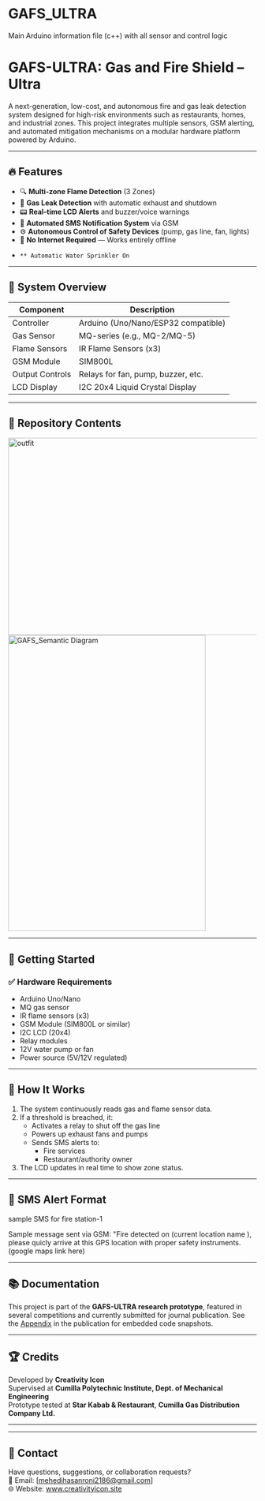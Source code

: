 # GAFS_ULTRA
Main Arduino information file (c++)  with all sensor and control logic


# GAFS-ULTRA: Gas and Fire Shield – Ultra

A next-generation, low-cost, and autonomous fire and gas leak detection system designed for high-risk environments such as restaurants, homes, and industrial zones. This project integrates multiple sensors, GSM alerting, and automated mitigation mechanisms on a modular hardware platform powered by Arduino.

---

## 🔥 Features

- 🔍 **Multi-zone Flame Detection** (3 Zones)
- 🧪 **Gas Leak Detection** with automatic exhaust and shutdown
- 📟 **Real-time LCD Alerts** and buzzer/voice warnings
- 📱 **Automated SMS Notification System** via GSM
- ⚙️ **Autonomous Control of Safety Devices** (pump, gas line, fan, lights)
- 🧠 **No Internet Required** — Works entirely offline
-     ** Automatic Water Sprinkler On 

---

## 📸 System Overview

| Component           | Description                                 |
|---------------------|---------------------------------------------|
| Controller          | Arduino (Uno/Nano/ESP32 compatible)         |
| Gas Sensor          | MQ-series (e.g., MQ-2/MQ-5)                 |
| Flame Sensors       | IR Flame Sensors (x3)                       |
| GSM Module          | SIM800L                                     |
| Output Controls     | Relays for fan, pump, buzzer, etc.          |
| LCD Display         | I2C 20x4 Liquid Crystal Display             |

---

## 📁 Repository Contents

<img width="600" height="400" alt="outfit" src="https://github.com/user-attachments/assets/e3c52e12-9ade-40d7-9756-efcf14805abf" />

<img width="400" height="600" alt="GAFS_Semantic Diagram" src="https://github.com/user-attachments/assets/adeca464-4d39-442c-b80e-f4193390de25" />

---

## 🚀 Getting Started

### ✅ Hardware Requirements

- Arduino Uno/Nano
- MQ gas sensor
- IR flame sensors (x3)
- GSM Module (SIM800L or similar)
- I2C LCD (20x4)
- Relay modules
- 12V water pump or fan
- Power source (5V/12V regulated)


---

## 🧠 How It Works

1. The system continuously reads gas and flame sensor data.
2. If a threshold is breached, it:
   - Activates a relay to shut off the gas line
   - Powers up exhaust fans and pumps
   - Sends SMS alerts to:
     - Fire services
     - Restaurant/authority owner
3. The LCD updates in real time to show zone status.

---

## 📲 SMS Alert Format 
sample SMS for fire station-1

Sample message sent via GSM: "Fire detected on (current location name ), please quicly arrive at this GPS location with proper safety instruments. (google maps link here) 



---

## 📚 Documentation

This project is part of the **GAFS-ULTRA research prototype**, featured in several competitions and currently submitted for journal publication. See the [Appendix](...) in the publication for embedded code snapshots.

---

## 🏆 Credits

Developed by **Creativity Icon**  
Supervised at **Cumilla Polytechnic Institute, Dept. of Mechanical Engineering**  
Prototype tested at **Star Kabab & Restaurant**, **Cumilla Gas Distribution Company Ltd.**

---


---

## 💬 Contact

Have questions, suggestions, or collaboration requests?  
📧 Email: [mehedihasanroni2186@gmail.com]  
🌐 Website: www.creativityicon.site


